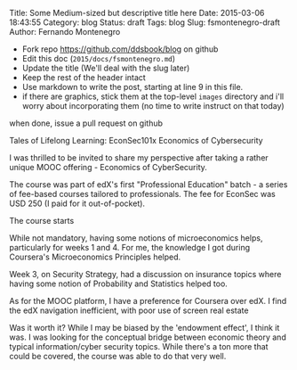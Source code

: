 Title: Some Medium-sized but descriptive title here
Date: 2015-03-06 18:43:55
Category: blog
Status: draft
Tags: blog
Slug: fsmontenegro-draft
Author: Fernando Montenegro

- Fork repo https://github.com/ddsbook/blog on github
- Edit this doc (`2015/docs/fsmontenegro.md`)
- Update the title (We'll deal with the slug later)
- Keep the rest of the header intact
- Use markdown to write the post, starting at line 9 in this file.
- if there are graphics, stick them at the top-level `images` directory and i'll worry about incorporating them (no time to write instruct on that today)

when done, issue a pull request on github




Tales of Lifelong Learning: EconSec101x Economics of Cybersecurity

I was thrilled to be invited to share my perspective after taking a rather unique MOOC offering - Economics of CyberSecurity.

The course was part of edX's first "Professional Education" batch - a series of fee-based courses tailored to professionals. The fee for EconSec was USD 250 (I paid for it out-of-pocket).


The course starts





While not mandatory, having some notions of microeconomics helps, particularly for weeks 1 and 4. For me, the knowledge I got during Coursera's Microeconomics Principles helped.

Week 3, on Security Strategy, had a discussion on insurance topics where having some notion of Probability and Statistics helped too. 



As for the MOOC platform, I have a preference for Coursera over edX. I find the edX navigation inefficient, with poor use of screen real estate 


Was it worth it? While I may be biased by the 'endowment effect', I think it was. I was looking for the conceptual bridge between economic theory and typical information/cyber security topics. While there's a ton more that could be covered, the course was able to do that very well.

